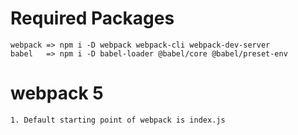 # Required Packages
    webpack => npm i -D webpack webpack-cli webpack-dev-server
    babel   => npm i -D babel-loader @babel/core @babel/preset-env
# webpack 5 

    1. Default starting point of webpack is index.js
